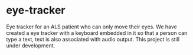 # eye-tracker
Eye tracker for an ALS patient who can only move their eyes. We have created a eye tracker with a keyboard embedded in it so that a person can type a text, text is also associated with audio output. This project is still under development. 
